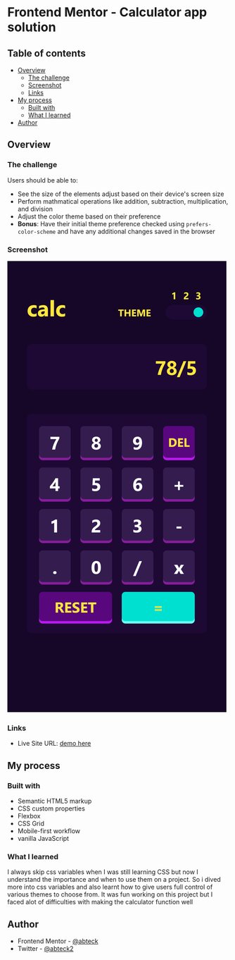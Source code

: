 # Frontend Mentor - Calculator app solution

## Table of contents

- [Overview](#overview)
  - [The challenge](#the-challenge)
  - [Screenshot](#screenshot)
  - [Links](#links)
- [My process](#my-process)
  - [Built with](#built-with)
  - [What I learned](#what-i-learned)
- [Author](#author)

## Overview

### The challenge

Users should be able to:

- See the size of the elements adjust based on their device's screen size
- Perform mathmatical operations like addition, subtraction, multiplication, and division
- Adjust the color theme based on their preference
- **Bonus**: Have their initial theme preference checked using `prefers-color-scheme` and have any additional changes saved in the browser

### Screenshot

![image](./public/images/calculator-screenshot.png)

### Links

- Live Site URL: [demo here](https://calculator-app-abteck.vercel.app/)

## My process

### Built with

- Semantic HTML5 markup
- CSS custom properties
- Flexbox
- CSS Grid
- Mobile-first workflow
- vanilla JavaScript

### What I learned

I always skip css variables when I was still learning CSS but now I understand the importance and when to use them on a project. So i dived more into css variables and also learnt how to give users full control of various themes to choose from. It was fun working on this project but I faced alot of difficulties with making the calculator function well

## Author

- Frontend Mentor - [@abteck](https://www.frontendmentor.io/profile/abteck)
- Twitter - [@abteck2](https://www.twitter.com/abteck2)
